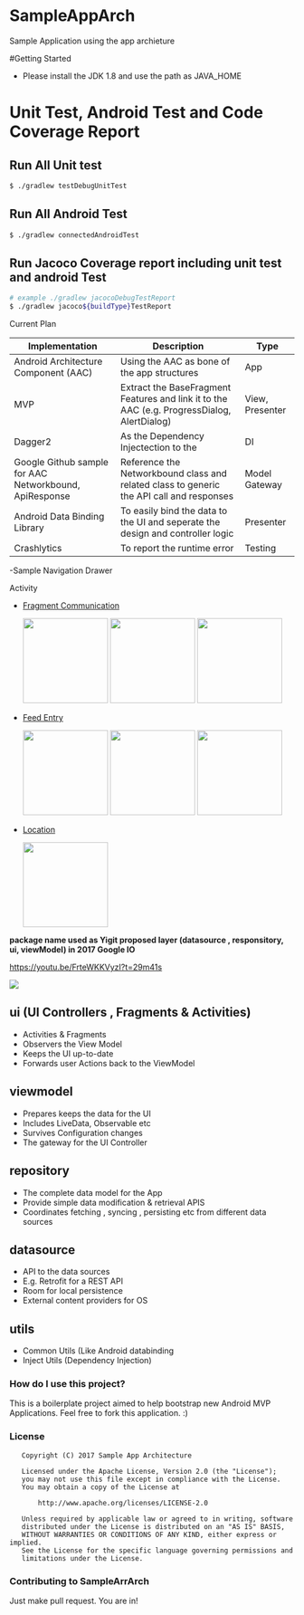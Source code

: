 # SampleAppArch
Sample Application using the app archieture

#Getting Started
- Please install the JDK 1.8 and use the path as JAVA_HOME

# Unit Test, Android Test and Code Coverage Report

## Run All Unit test
``` bash
$ ./gradlew testDebugUnitTest
```

## Run All Android Test
``` bash
$ ./gradlew connectedAndroidTest
```
## Run Jacoco Coverage report including unit test and android Test
``` bash
# example ./gradlew jacocoDebugTestReport
$ ./gradlew jacoco${buildType}TestReport
```


Current Plan

| Implementation  | Description | Type |
| ------------- | ------------- | ----|
| Android Architecture Component (AAC) | Using the AAC as bone of the app structures  | App |
| MVP  | Extract the BaseFragment Features and link it to the AAC (e.g. ProgressDialog, AlertDialog)  | View, Presenter |
| Dagger2 | As the Dependency Injectection to the  | DI|
| Google Github sample for AAC Networkbound, ApiResponse | Reference the Networkbound class and related class to generic the API call and responses | Model Gateway |
| Android Data Binding Library | To easily bind the data to the UI and seperate the design and controller logic | Presenter |
| Crashlytics | To report the runtime error | Testing |



-Sample Navigation Drawer

Activity
- [Fragment Communication](app/src/main/java/com/cn29/aac/ui/masterdetail)
  <p>
  <img src="https://user-images.githubusercontent.com/5112837/30728470-02f6b93e-9f8b-11e7-83f2-28d3dd4bf61f.png" width="150">
  <img src="https://user-images.githubusercontent.com/5112837/30728643-0769e634-9f8c-11e7-8206-fe57dd63b5d4.png" width="150">
  <img src="https://user-images.githubusercontent.com/5112837/30728677-42590202-9f8c-11e7-88a9-1dc31b6e8894.png" width="150">
  </p>
  
- [Feed Entry](app/src/main/java/com/cn29/aac/ui/feedentry)
  <p>
  <img src="https://user-images.githubusercontent.com/5112837/30317424-aca50e60-97dc-11e7-89a3-ea5d4ff097f0.png" width="150">
  <img src="https://user-images.githubusercontent.com/5112837/30317423-aca26c64-97dc-11e7-8fbb-047ef7df27d3.png" width="150">
  <img src="https://user-images.githubusercontent.com/5112837/30267309-ae590838-9714-11e7-92a9-387a64b26552.png" width="150">
  </p>
- [Location](app/src/main/java/com/cn29/aac/ui/location)
  <p>
  <img src="https://user-images.githubusercontent.com/5112837/30799289-f985eba0-a20e-11e7-8c9c-ef36044cc663.png" width="150">
  </p>


**package name used as Yigit proposed layer (datasource , responsitory, ui, viewModel) in 2017 Google IO**


https://youtu.be/FrteWKKVyzI?t=29m41s

  <img src="https://developer.android.com/topic/libraries/architecture/images/final-architecture.png" >

ui (UI Controllers , Fragments & Activities)
-
- Activities & Fragments
- Observers the View Model
- Keeps the UI up-to-date 
- Forwards user Actions back to the ViewModel

viewmodel 
-
- Prepares  keeps the data for the UI
- Includes LiveData, Observable etc
- Survives Configuration changes 
- The gateway for the UI Controller 

repository 
-
- The complete data model for the App
- Provide simple data modification & retrieval APIS
- Coordinates fetching , syncing , persisting etc from different data sources 

datasource
-
- API to the data sources 
- E.g. Retrofit for a REST API
- Room for local persistence
- External content providers for OS

utils
-
- Common Utils (Like Android databinding
- Inject Utils (Dependency Injection)

### How do I use this project?
This is a boilerplate project aimed to help bootstrap new Android MVP Applications. Feel free to fork this application. :)

### License
```
   Copyright (C) 2017 Sample App Architecture

   Licensed under the Apache License, Version 2.0 (the "License");
   you may not use this file except in compliance with the License.
   You may obtain a copy of the License at

       http://www.apache.org/licenses/LICENSE-2.0

   Unless required by applicable law or agreed to in writing, software
   distributed under the License is distributed on an "AS IS" BASIS,
   WITHOUT WARRANTIES OR CONDITIONS OF ANY KIND, either express or implied.
   See the License for the specific language governing permissions and
   limitations under the License.
```

### Contributing to SampleArrArch
Just make pull request. You are in!
